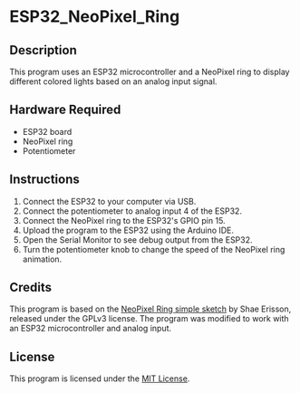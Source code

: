 # ESP32_NeoPixel_Ring
## Description
This program uses an ESP32 microcontroller and a NeoPixel ring to display different colored lights based on an analog input signal. 

## Hardware Required

- ESP32 board
- NeoPixel ring
- Potentiometer

## Instructions

1. Connect the ESP32 to your computer via USB.
2. Connect the potentiometer to analog input 4 of the ESP32.
3. Connect the NeoPixel ring to the ESP32's GPIO pin 15.
4. Upload the program to the ESP32 using the Arduino IDE.
5. Open the Serial Monitor to see debug output from the ESP32.
6. Turn the potentiometer knob to change the speed of the NeoPixel ring animation.

## Credits

This program is based on the [NeoPixel Ring simple sketch](https://github.com/adafruit/Adafruit_NeoPixel/blob/master/examples/strandtest/strandtest.ino) by Shae Erisson, released under the GPLv3 license. The program was modified to work with an ESP32 microcontroller and analog input. 

## License

This program is licensed under the [MIT License](LICENSE).


